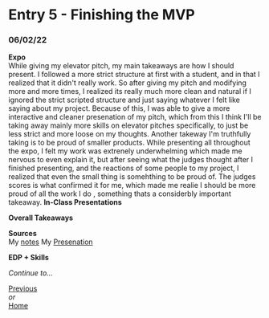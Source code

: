 # Entry 5 - Finishing the MVP
### 06/02/22

**Expo** <br>
While giving my elevator pitch, my main takeaways are how I should present. I followed a more strict structure at first with a student, and in that I realized that it didn't really work. So after giving my pitch and modifying more and more times, I realized its really much more clean and natural if I ignored the strict scripted structure and just saying whatever I felt like saying about my project. Because of this, I was able to give a more interactive and cleaner presenation of my pitch, which from this I think I'll be taking away mainly more skills on elevator pitches specifically, to just be less strict and more loose on my thoughts. Another takeway I'm truthfully taking is to be proud of smaller products. While presenting all throughout the expo, I felt my work was extrenely underwhelming which made me nervous to even explain it, but after seeing what the judges thought after I finished presenting, and the reactions of some people to my project, I realized that even the small thing is somehthing to be proud of. The judges scores is what confirmed it for me, which made me realie I should be more proud of all the work I do , something thats a considerbly important takeaway.
**In-Class Presentations** <br>

**Overall Takeaways** <br>

**Sources** <br>
My [notes](https://docs.google.com/document/d/1ysQ1bHoPscjpWNcmhv45FULy5DyMCF_7_O8T3K6cfag/edit)
My [Presenation](https://docs.google.com/presentation/d/1T_dgVq_rFW6QA1h2_MVlgsfxLJv0uY4Mfa60D8lHIU8/edit#slide=id.p) <br>

**EDP + Skills** <br>

*Continue to...* 

[Previous](entry05.md) <br>
*or* <br>
[Home](README.md)
